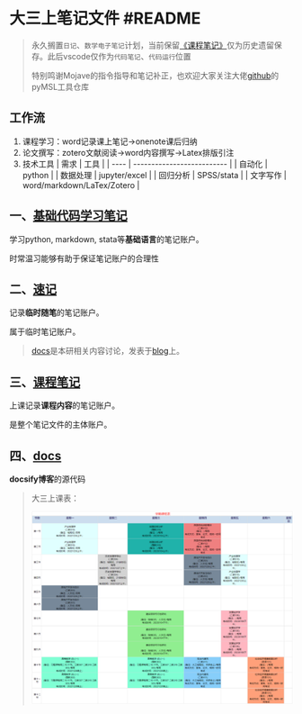# 大三上笔记文件 #README

> 永久搁置`日记`、`数学电子笔记`计划，当前保留[《课程笔记》](#三课程笔记)仅为历史遗留保存。此后vscode仅作为`代码笔记`、`代码运行`位置
> 
> 特别鸣谢Mojave的指令指导和笔记补正，也欢迎大家关注大佬[github](https://github.com/NTFS2020)的pyMSL工具仓库

## 工作流

1. 课程学习：word记录课上笔记$\to$onenote课后归纳
2. 论文撰写：zotero文献阅读$\to$word内容撰写$\to$Latex排版引注
3. 技术工具
| 需求   | 工具                         |
| ---- | -------------------------- |
| 自动化  | python                     |
| 数据处理 | jupyter/excel              |
| 回归分析 | SPSS/stata                 |
| 文字写作 | word/markdown/LaTex/Zotero |

## 一、[基础代码学习笔记](代码学习笔记/markdown.md)

学习python, markdown, stata等**基础语言**的笔记账户。

时常温习能够有助于保证笔记账户的合理性

## 二、[速记](速记/实践内容讨论.md)

记录**临时随笔**的笔记账户。

属于临时笔记账户。

> [docs](速记/本研议题.md)是本研相关内容讨论，发表于[blog](https://dsw676676.github.io/note_3.1/#/)上。

## 三、[课程笔记](课程笔记/math/class_1.md)

上课记录**课程内容**的笔记账户。

是整个笔记文件的主体账户。

## 四、[docs](docs/README.md)

**docsify博客**的源代码

> 大三上课表：
> 
> ![课表](https://raw.githubusercontent.com/dsw676676/picture/main/image/20220905111039.png)
